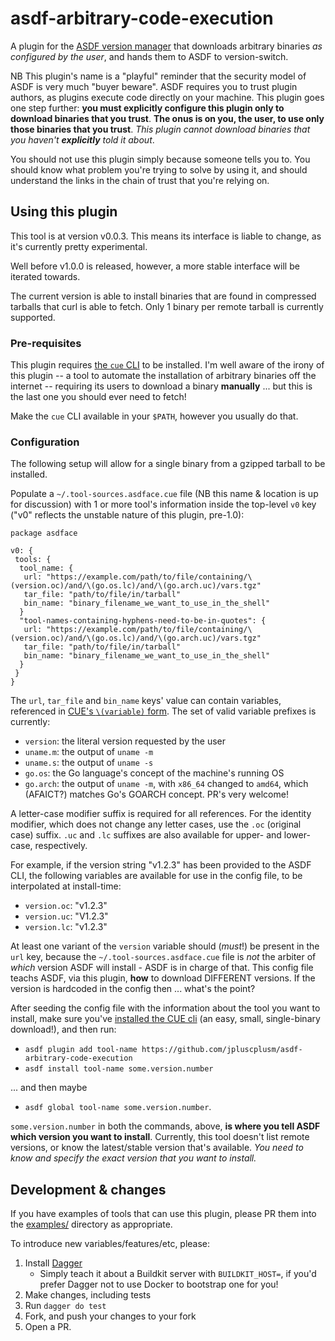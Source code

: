 # asdf-arbitrary-code-execution

A plugin for the [ASDF version manager](https://asdf-vm.com/) that downloads
arbitrary binaries _as configured by the user_, and hands them to ASDF to
version-switch.

NB This plugin's name is a "playful" reminder that the security model of ASDF
is very much "buyer beware". ASDF requires you to trust plugin authors, as
plugins execute code directly on your machine. This plugin goes one step
further: **you must explicitly configure this plugin only to download binaries
that you trust**. **The onus is on you, the user, to use only those binaries
that you trust**. _This plugin cannot download binaries that you haven't
**explicitly** told it about_.

You should not use this plugin simply because someone tells you to. You should
know what problem you're trying to solve by using it, and should understand the
links in the chain of trust that you're relying on.

## Using this plugin

This tool is at version v0.0.3. This means its interface is liable to change,
as it's currently pretty experimental.

Well before v1.0.0 is released, however, a more stable interface will be
iterated towards.

The current version is able to install binaries that are found in compressed
tarballs that curl is able to fetch. Only 1 binary per remote tarball is
currently supported.

### Pre-requisites

This plugin requires [the `cue`
CLI](https://cuelang.org/docs/install/#install-cue-from-official-release-binaries)
to be installed. I'm well aware of the irony of this plugin -- a tool to
automate the installation of arbitrary binaries off the internet -- requiring
its users to download a binary **manually** ... but this is the last one you
should ever need to fetch!

Make the `cue` CLI available in your `$PATH`, however you usually do that.

### Configuration

The following setup will allow for a single binary from a gzipped tarball to be
installed.

Populate a `~/.tool-sources.asdface.cue` file (NB this name & location is up
for discussion) with 1 or more tool's information inside the top-level `v0` key
("v0" reflects the unstable nature of this plugin, pre-1.0):

```CUE
package asdface

v0: {
 tools: {
  tool_name: {
   url: "https://example.com/path/to/file/containing/\(version.oc)/and/\(go.os.lc)/and/\(go.arch.uc)/vars.tgz"
   tar_file: "path/to/file/in/tarball"
   bin_name: "binary_filename_we_want_to_use_in_the_shell"
  }
  "tool-names-containing-hyphens-need-to-be-in-quotes": {
   url: "https://example.com/path/to/file/containing/\(version.oc)/and/\(go.os.lc)/and/\(go.arch.uc)/vars.tgz"
   tar_file: "path/to/file/in/tarball"
   bin_name: "binary_filename_we_want_to_use_in_the_shell"
  }
 }
}
```

The `url`, `tar_file` and `bin_name` keys' value can contain variables,
referenced in [CUE's `\(variable)`
form](https://cuelang.org/docs/tutorials/tour/expressions/interpolation/). The
set of valid variable prefixes is currently:

- `version`: the literal version requested by the user
- `uname.m`: the output of `uname -m`
- `uname.s`: the output of `uname -s`
- `go.os`:   the Go language's concept of the machine's running OS
- `go.arch`: the output of `uname -m`, with `x86_64` changed to `amd64`, which (AFAICT?) matches Go's GOARCH concept. PR's very welcome!

A letter-case modifier suffix is required for all references. For the identity
modifier, which does not change any letter cases, use the `.oc` (original case)
suffix. `.uc` and `.lc` suffixes are also available for upper- and lower-case,
respectively.

For example, if the version string "v1.2.3" has been provided to the ASDF CLI,
the following variables are available for use in the config file, to be
interpolated at install-time:

- `version.oc`: "v1.2.3"
- `version.uc`: "V1.2.3"
- `version.lc`: "v1.2.3"

At least one variant of the `version` variable should (*must*!) be present in
the `url` key, because the `~/.tool-sources.asdface.cue` file is *not* the
arbiter of *which* version ASDF will install - ASDF is in charge of that. This
config file teachs ASDF, via this plugin, **how** to download DIFFERENT
versions.  If the version is hardcoded in the config then ... what's the point?

After seeding the config file with the information about the tool you want to
install, make sure you've [installed the CUE cli](#pre-requisites) (an easy,
small, single-binary download!), and then run:

- `asdf plugin add tool-name https://github.com/jpluscplusm/asdf-arbitrary-code-execution`
- `asdf install tool-name some.version.number`

... and then maybe

- `asdf global tool-name some.version.number`.

`some.version.number` in both the commands, above, **is where you tell ASDF
which version you want to install**. Currently, this tool doesn't list remote
versions, or know the latest/stable version that's available. *You need to know
and specify the exact version that you want to install.*

## Development & changes

If you have examples of tools that can use this plugin, please PR them into the
[examples/](examples/) directory as appropriate.

To introduce new variables/features/etc, please:

1. Install [Dagger](https://docs.dagger.io/1200/local-dev)
   - Simply teach it about a Buildkit server with `BUILDKIT_HOST=`, if you'd
     prefer Dagger not to use Docker to bootstrap one for you!
1. Make changes, including tests
1. Run `dagger do test`
1. Fork, and push your changes to your fork
1. Open a PR.
